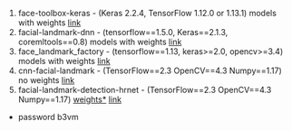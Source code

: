 1. face-toolbox-keras - (Keras 2.2.4, TensorFlow 1.12.0 or 1.13.1) models with weights [link](https://github.com/shaoanlu/face_toolbox_keras)    
2. facial-landmark-dnn - (tensorflow==1.5.0, Keras==2.1.3, coremltools==0.8) models with weights [link](https://github.com/junhwanjang/face_landmark_dnn#facial-landmark-dnn)    
3. face_landmark_factory - (tensorflow==1.13, keras>=2.0, opencv>=3.4) models with weights [link](https://github.com/songhengyang/face_landmark_factory#5)    
4. cnn-facial-landmark - (TensorFlow==2.3 OpenCV==4.3 Numpy==1.17) no weights [link](https://github.com/yinguobing/cnn-facial-landmark)    
5. facial-landmark-detection-hrnet - (TensorFlow==2.3 OpenCV==4.3 Numpy==1.17) [weights*](https://pan.baidu.com/s/1XDp6hDx_aXYTV5_OF1cc6g) [link](https://github.com/yinguobing/facial-landmark-detection-hrnet)    

* password b3vm
